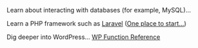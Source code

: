 Learn about interacting with databases (for example, MySQL)...

Learn a PHP framework such as [Laravel](http://laravel.com/)
([One place to start...](http://code.tutsplus.com/tutorials/laravel-4-mastery--net-31233))

Dig deeper into WordPress...
[WP Function Reference](http://codex.wordpress.org/Function_Reference)


